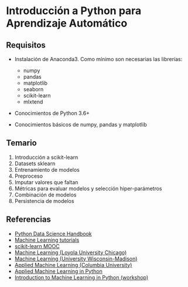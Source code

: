 # Introducción a Python para Aprendizaje Automático

## Requisitos

- Instalación de Anaconda3. Como mínimo son necesarias las librerías:
  - numpy
  - pandas
  - matplotlib
  - seaborn
  - scikit-learn
  - mlxtend

- Conocimientos de Python 3.6+
- Conocimientos básicos de numpy, pandas y matplotlib

## Temario

1. Introducción a scikit-learn
2. Datasets sklearn
3. Entrenamiento de modelos
4. Preproceso
5. Imputar valores que faltan
6. Métricas para evaluar modelos y selección hiper-parámetros
7. Combinación de modelos
8. Persistencia de modelos

## Referencias

- [Python Data Science Handbook](https://jakevdp.github.io/PythonDataScienceHandbook/)
- [Machine Learning tutorials](https://github.com/ethen8181/machine-learning)
- [scikit-learn MOOC](https://www.inria.fr/en/mooc-scikit-learn)
- [Machine Learning (Loyola University Chicago)](https://github.com/dmitriydligach/PyMLSlides)
- [Machine Learning (University Wisconsin-Madison)](https://github.com/rasbt/stat479-machine-learning-fs19)
- [Applied Machine Learning (Columbia University)](https://github.com/amueller/COMS4995-s20)
- [Applied Machine Learning in Python](https://amueller.github.io/aml/)
- [Introduction to Machine Learning in Python (workshop)](https://github.com/amueller/ml-workshop-1-of-4)
